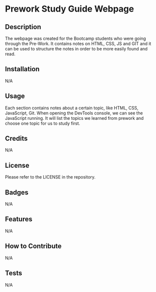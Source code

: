 <!-- @format -->

# Prework Study Guide Webpage

## Description

The webpage was created for the Bootcamp students who were going through the Pre-Work. It contains notes on HTML, CSS, JS and GIT and it can be used to structure the notes in order to be more easily found and read.

## Installation

N/A

## Usage

Each section contains notes about a certain topic, like HTML, CSS, JavaScript, Git.
When opening the DevTools console, we can see the JavaScript running. It will list the topics we learned from prework and choose one topic for us to study first.

## Credits

N/A

## License

Please refer to the LICENSE in the repository.

## Badges

N/A

## Features

N/A

## How to Contribute

N/A

## Tests

N/A
